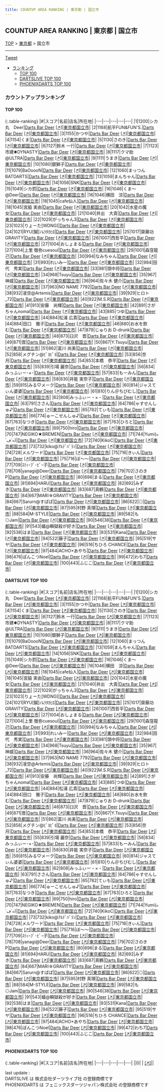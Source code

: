 ```yaml
---
title: COUNTUP AREA RANKING | 東京都 | 国立市
---
```

## COUNTUP AREA RANKING | 東京都 | 国立市

[TOP](/darts/rank/) > [東京都](/darts/rank/東京都/) > 国立市

___

<a href="https://twitter.com/share?ref_src=twsrc%5Etfw" data-text="COUNTUP AREA RANKING | 東京都国立市" class="twitter-share-button" data-hashtags="DARTSLIVE,PHOENIXDARTS,darts,ダーツ" data-show-count="false">Tweet</a>

* [ランキング](#カウントアップランキング)
    * [TOP 100](#top-100)
    * [DARTSLIVE TOP 100](#dartslive-top-100)
    * [PHOENIXDARTS TOP 100](#phoenixdarts-top-100)

### カウントアップランキング

#### TOP 100



{:.table-ranking}
|#|スコア|名前|店名|所在地|
|---|---|---|---|---|
|1|1200|<span class="rank-name-dl">シカ丸　Deer</span>|<a href="/darts/rank/shops/34de61f9b35aaa1928032249b44395af.html">Darts Bar Deer</a> <a href="https://search.dartslive.com/jp/shop/34de61f9b35aaa1928032249b44395af">[↗]</a>|<a href="/darts/rank/東京都/国立市">東京都国立市</a>|
|2|1168|<span class="rank-name-dl">航平FUN&amp;FUN&#x27;S.</span>|<a href="/darts/rank/shops/34de61f9b35aaa1928032249b44395af.html">Darts Bar Deer</a> <a href="https://search.dartslive.com/jp/shop/34de61f9b35aaa1928032249b44395af">[↗]</a>|<a href="/darts/rank/東京都/国立市">東京都国立市</a>|
|3|1155|<span class="rank-name-dl">かつや</span>|<a href="/darts/rank/shops/34de61f9b35aaa1928032249b44395af.html">Darts Bar Deer</a> <a href="https://search.dartslive.com/jp/shop/34de61f9b35aaa1928032249b44395af">[↗]</a>|<a href="/darts/rank/東京都/国立市">東京都国立市</a>|
|4|1154|<span class="rank-name-dl">くま</span>|<a href="/darts/rank/shops/34de61f9b35aaa1928032249b44395af.html">Darts Bar Deer</a> <a href="https://search.dartslive.com/jp/shop/34de61f9b35aaa1928032249b44395af">[↗]</a>|<a href="/darts/rank/東京都/国立市">東京都国立市</a>|
|5|1130|<span class="rank-name-dl">さのき</span>|<a href="/darts/rank/shops/34de61f9b35aaa1928032249b44395af.html">Darts Bar Deer</a> <a href="https://search.dartslive.com/jp/shop/34de61f9b35aaa1928032249b44395af">[↗]</a>|<a href="/darts/rank/東京都/国立市">東京都国立市</a>|
|6|1127|<span class="rank-name-dl">鈴木 一行</span>|<a href="/darts/rank/shops/34de61f9b35aaa1928032249b44395af.html">Darts Bar Deer</a> <a href="https://search.dartslive.com/jp/shop/34de61f9b35aaa1928032249b44395af">[↗]</a>|<a href="/darts/rank/東京都/国立市">東京都国立市</a>|
|7|1123|<span class="rank-name-dl">市建✺DYNASTY</span>|<a href="/darts/rank/shops/34de61f9b35aaa1928032249b44395af.html">Darts Bar Deer</a> <a href="https://search.dartslive.com/jp/shop/34de61f9b35aaa1928032249b44395af">[↗]</a>|<a href="/darts/rank/東京都/国立市">東京都国立市</a>|
|8|1117|<span class="rank-name-dl">クマ助@ULTRA</span>|<a href="/darts/rank/shops/34de61f9b35aaa1928032249b44395af.html">Darts Bar Deer</a> <a href="https://search.dartslive.com/jp/shop/34de61f9b35aaa1928032249b44395af">[↗]</a>|<a href="/darts/rank/東京都/国立市">東京都国立市</a>|
|9|1111|<span class="rank-name-dl">うまき</span>|<a href="/darts/rank/shops/34de61f9b35aaa1928032249b44395af.html">Darts Bar Deer</a> <a href="https://search.dartslive.com/jp/shop/34de61f9b35aaa1928032249b44395af">[↗]</a>|<a href="/darts/rank/東京都/国立市">東京都国立市</a>|
|10|1080|<span class="rank-name-dl">銀獅子</span>|<a href="/darts/rank/shops/34de61f9b35aaa1928032249b44395af.html">Darts Bar Deer</a> <a href="https://search.dartslive.com/jp/shop/34de61f9b35aaa1928032249b44395af">[↗]</a>|<a href="/darts/rank/東京都/国立市">東京都国立市</a>|
|11|1079|<span class="rank-name-dl">BaOoooN</span>|<a href="/darts/rank/shops/34de61f9b35aaa1928032249b44395af.html">Darts Bar Deer</a> <a href="https://search.dartslive.com/jp/shop/34de61f9b35aaa1928032249b44395af">[↗]</a>|<a href="/darts/rank/東京都/国立市">東京都国立市</a>|
|12|1060|<span class="rank-name-dl">まっつんBATDARTS</span>|<a href="/darts/rank/shops/34de61f9b35aaa1928032249b44395af.html">Darts Bar Deer</a> <a href="https://search.dartslive.com/jp/shop/34de61f9b35aaa1928032249b44395af">[↗]</a>|<a href="/darts/rank/東京都/国立市">東京都国立市</a>|
|13|1059|<span class="rank-name-dl">まんちゃん</span>|<a href="/darts/rank/shops/34de61f9b35aaa1928032249b44395af.html">Darts Bar Deer</a> <a href="https://search.dartslive.com/jp/shop/34de61f9b35aaa1928032249b44395af">[↗]</a>|<a href="/darts/rank/東京都/国立市">東京都国立市</a>|
|14|1056|<span class="rank-name-dl">SNK</span>|<a href="/darts/rank/shops/34de61f9b35aaa1928032249b44395af.html">Darts Bar Deer</a> <a href="https://search.dartslive.com/jp/shop/34de61f9b35aaa1928032249b44395af">[↗]</a>|<a href="/darts/rank/東京都/国立市">東京都国立市</a>|
|15|1049|<span class="rank-name-dl">シカ罰</span>|<a href="/darts/rank/shops/34de61f9b35aaa1928032249b44395af.html">Darts Bar Deer</a> <a href="https://search.dartslive.com/jp/shop/34de61f9b35aaa1928032249b44395af">[↗]</a>|<a href="/darts/rank/東京都/国立市">東京都国立市</a>|
|16|1046|<span class="rank-name-dl">くま〜@Deer</span>|<a href="/darts/rank/shops/34de61f9b35aaa1928032249b44395af.html">Darts Bar Deer</a> <a href="https://search.dartslive.com/jp/shop/34de61f9b35aaa1928032249b44395af">[↗]</a>|<a href="/darts/rank/東京都/国立市">東京都国立市</a>|
|16|1046|<span class="rank-name-dl">横田　涼</span>|<a href="/darts/rank/shops/34de61f9b35aaa1928032249b44395af.html">Darts Bar Deer</a> <a href="https://search.dartslive.com/jp/shop/34de61f9b35aaa1928032249b44395af">[↗]</a>|<a href="/darts/rank/東京都/国立市">東京都国立市</a>|
|18|1045|<span class="rank-name-dl">cafe仙人</span>|<a href="/darts/rank/shops/34de61f9b35aaa1928032249b44395af.html">Darts Bar Deer</a> <a href="https://search.dartslive.com/jp/shop/34de61f9b35aaa1928032249b44395af">[↗]</a>|<a href="/darts/rank/東京都/国立市">東京都国立市</a>|
|18|1045|<span class="rank-name-dl">宮脇 実由</span>|<a href="/darts/rank/shops/34de61f9b35aaa1928032249b44395af.html">Darts Bar Deer</a> <a href="https://search.dartslive.com/jp/shop/34de61f9b35aaa1928032249b44395af">[↗]</a>|<a href="/darts/rank/東京都/国立市">東京都国立市</a>|
|20|1042|<span class="rank-name-dl">水星の魔女</span>|<a href="/darts/rank/shops/34de61f9b35aaa1928032249b44395af.html">Darts Bar Deer</a> <a href="https://search.dartslive.com/jp/shop/34de61f9b35aaa1928032249b44395af">[↗]</a>|<a href="/darts/rank/東京都/国立市">東京都国立市</a>|
|21|1040|<span class="rank-name-dl">井出　大貴</span>|<a href="/darts/rank/shops/34de61f9b35aaa1928032249b44395af.html">Darts Bar Deer</a> <a href="https://search.dartslive.com/jp/shop/34de61f9b35aaa1928032249b44395af">[↗]</a>|<a href="/darts/rank/東京都/国立市">東京都国立市</a>|
|22|1029|<span class="rank-name-dl">がっちゃん3</span>|<a href="/darts/rank/shops/34de61f9b35aaa1928032249b44395af.html">Darts Bar Deer</a> <a href="https://search.dartslive.com/jp/shop/34de61f9b35aaa1928032249b44395af">[↗]</a>|<a href="/darts/rank/東京都/国立市">東京都国立市</a>|
|23|1023|<span class="rank-name-dl">りょーた[WDNG]</span>|<a href="/darts/rank/shops/34de61f9b35aaa1928032249b44395af.html">Darts Bar Deer</a> <a href="https://search.dartslive.com/jp/shop/34de61f9b35aaa1928032249b44395af">[↗]</a>|<a href="/darts/rank/東京都/国立市">東京都国立市</a>|
|24|1021|<span class="rank-name-dl">RYU[鍼]ﾉﾑﾗﾀｶﾋﾛ</span>|<a href="/darts/rank/shops/34de61f9b35aaa1928032249b44395af.html">Darts Bar Deer</a> <a href="https://search.dartslive.com/jp/shop/34de61f9b35aaa1928032249b44395af">[↗]</a>|<a href="/darts/rank/東京都/国立市">東京都国立市</a>|
|25|1017|<span class="rank-name-dl">齋藤功　GRAVITY</span>|<a href="/darts/rank/shops/34de61f9b35aaa1928032249b44395af.html">Darts Bar Deer</a> <a href="https://search.dartslive.com/jp/shop/34de61f9b35aaa1928032249b44395af">[↗]</a>|<a href="/darts/rank/東京都/国立市">東京都国立市</a>|
|26|1007|<span class="rank-name-dl">西哲平</span>|<a href="/darts/rank/shops/34de61f9b35aaa1928032249b44395af.html">Darts Bar Deer</a> <a href="https://search.dartslive.com/jp/shop/34de61f9b35aaa1928032249b44395af">[↗]</a>|<a href="/darts/rank/東京都/国立市">東京都国立市</a>|
|27|1004|<span class="rank-name-dl">おしょまる</span>|<a href="/darts/rank/shops/34de61f9b35aaa1928032249b44395af.html">Darts Bar Deer</a> <a href="https://search.dartslive.com/jp/shop/34de61f9b35aaa1928032249b44395af">[↗]</a>|<a href="/darts/rank/東京都/国立市">東京都国立市</a>|
|27|1004|<span class="rank-name-dl">上里 徹弥cuesoul</span>|<a href="/darts/rank/shops/34de61f9b35aaa1928032249b44395af.html">Darts Bar Deer</a> <a href="https://search.dartslive.com/jp/shop/34de61f9b35aaa1928032249b44395af">[↗]</a>|<a href="/darts/rank/東京都/国立市">東京都国立市</a>|
|29|1001|<span class="rank-name-dl">森窪龍己</span>|<a href="/darts/rank/shops/34de61f9b35aaa1928032249b44395af.html">Darts Bar Deer</a> <a href="https://search.dartslive.com/jp/shop/34de61f9b35aaa1928032249b44395af">[↗]</a>|<a href="/darts/rank/東京都/国立市">東京都国立市</a>|
|30|994|<span class="rank-name-dl">なみちゃん</span>|<a href="/darts/rank/shops/34de61f9b35aaa1928032249b44395af.html">Darts Bar Deer</a> <a href="https://search.dartslive.com/jp/shop/34de61f9b35aaa1928032249b44395af">[↗]</a>|<a href="/darts/rank/東京都/国立市">東京都国立市</a>|
|31|993|<span class="rank-name-dl">れいみー</span>|<a href="/darts/rank/shops/34de61f9b35aaa1928032249b44395af.html">Darts Bar Deer</a> <a href="https://search.dartslive.com/jp/shop/34de61f9b35aaa1928032249b44395af">[↗]</a>|<a href="/darts/rank/東京都/国立市">東京都国立市</a>|
|32|984|<span class="rank-name-dl">田代　秀実</span>|<a href="/darts/rank/shops/34de61f9b35aaa1928032249b44395af.html">Darts Bar Deer</a> <a href="https://search.dartslive.com/jp/shop/34de61f9b35aaa1928032249b44395af">[↗]</a>|<a href="/darts/rank/東京都/国立市">東京都国立市</a>|
|33|981|<span class="rank-name-dl">頭中将</span>|<a href="/darts/rank/shops/34de61f9b35aaa1928032249b44395af.html">Darts Bar Deer</a> <a href="https://search.dartslive.com/jp/shop/34de61f9b35aaa1928032249b44395af">[↗]</a>|<a href="/darts/rank/東京都/国立市">東京都国立市</a>|
|34|968|<span class="rank-name-dl">Tsuyu</span>|<a href="/darts/rank/shops/34de61f9b35aaa1928032249b44395af.html">Darts Bar Deer</a> <a href="https://search.dartslive.com/jp/shop/34de61f9b35aaa1928032249b44395af">[↗]</a>|<a href="/darts/rank/東京都/国立市">東京都国立市</a>|
|35|967|<span class="rank-name-dl">神威</span>|<a href="/darts/rank/shops/34de61f9b35aaa1928032249b44395af.html">Darts Bar Deer</a> <a href="https://search.dartslive.com/jp/shop/34de61f9b35aaa1928032249b44395af">[↗]</a>|<a href="/darts/rank/東京都/国立市">東京都国立市</a>|
|36|964|<span class="rank-name-dl">佐々木 健介</span>|<a href="/darts/rank/shops/34de61f9b35aaa1928032249b44395af.html">Darts Bar Deer</a> <a href="https://search.dartslive.com/jp/shop/34de61f9b35aaa1928032249b44395af">[↗]</a>|<a href="/darts/rank/東京都/国立市">東京都国立市</a>|
|37|963|<span class="rank-name-dl">NO NAME 7792</span>|<a href="/darts/rank/shops/34de61f9b35aaa1928032249b44395af.html">Darts Bar Deer</a> <a href="https://search.dartslive.com/jp/shop/34de61f9b35aaa1928032249b44395af">[↗]</a>|<a href="/darts/rank/東京都/国立市">東京都国立市</a>|
|38|932|<span class="rank-name-dl">凌空@Artemis</span>|<a href="/darts/rank/shops/34de61f9b35aaa1928032249b44395af.html">Darts Bar Deer</a> <a href="https://search.dartslive.com/jp/shop/34de61f9b35aaa1928032249b44395af">[↗]</a>|<a href="/darts/rank/東京都/国立市">東京都国立市</a>|
|39|929|<span class="rank-name-dl">ヒロト_72</span>|<a href="/darts/rank/shops/34de61f9b35aaa1928032249b44395af.html">Darts Bar Deer</a> <a href="https://search.dartslive.com/jp/shop/34de61f9b35aaa1928032249b44395af">[↗]</a>|<a href="/darts/rank/東京都/国立市">東京都国立市</a>|
|40|922|<span class="rank-name-dl">M.S.R</span>|<a href="/darts/rank/shops/34de61f9b35aaa1928032249b44395af.html">Darts Bar Deer</a> <a href="https://search.dartslive.com/jp/shop/34de61f9b35aaa1928032249b44395af">[↗]</a>|<a href="/darts/rank/東京都/国立市">東京都国立市</a>|
|41|913|<span class="rank-name-dl">安藤　尚輝</span>|<a href="/darts/rank/shops/34de61f9b35aaa1928032249b44395af.html">Darts Bar Deer</a> <a href="https://search.dartslive.com/jp/shop/34de61f9b35aaa1928032249b44395af">[↗]</a>|<a href="/darts/rank/東京都/国立市">東京都国立市</a>|
|42|891|<span class="rank-name-dl">さがちゃんnomal</span>|<a href="/darts/rank/shops/34de61f9b35aaa1928032249b44395af.html">Darts Bar Deer</a> <a href="https://search.dartslive.com/jp/shop/34de61f9b35aaa1928032249b44395af">[↗]</a>|<a href="/darts/rank/東京都/国立市">東京都国立市</a>|
|43|885|<span class="rank-name-dl">つゆ</span>|<a href="/darts/rank/shops/34de61f9b35aaa1928032249b44395af.html">Darts Bar Deer</a> <a href="https://search.dartslive.com/jp/shop/34de61f9b35aaa1928032249b44395af">[↗]</a>|<a href="/darts/rank/東京都/国立市">東京都国立市</a>|
|44|884|<span class="rank-name-dl">松浦 広貴</span>|<a href="/darts/rank/shops/34de61f9b35aaa1928032249b44395af.html">Darts Bar Deer</a> <a href="https://search.dartslive.com/jp/shop/34de61f9b35aaa1928032249b44395af">[↗]</a>|<a href="/darts/rank/東京都/国立市">東京都国立市</a>|
|44|884|<span class="rank-name-dl">田口　雅子</span>|<a href="/darts/rank/shops/34de61f9b35aaa1928032249b44395af.html">Darts Bar Deer</a> <a href="https://search.dartslive.com/jp/shop/34de61f9b35aaa1928032249b44395af">[↗]</a>|<a href="/darts/rank/東京都/国立市">東京都国立市</a>|
|46|880|<span class="rank-name-dl">お水を飲む</span>|<a href="/darts/rank/shops/34de61f9b35aaa1928032249b44395af.html">Darts Bar Deer</a> <a href="https://search.dartslive.com/jp/shop/34de61f9b35aaa1928032249b44395af">[↗]</a>|<a href="/darts/rank/東京都/国立市">東京都国立市</a>|
|47|879|<span class="rank-name-dl">じゅりお D-drunk</span>|<a href="/darts/rank/shops/34de61f9b35aaa1928032249b44395af.html">Darts Bar Deer</a> <a href="https://search.dartslive.com/jp/shop/34de61f9b35aaa1928032249b44395af">[↗]</a>|<a href="/darts/rank/東京都/国立市">東京都国立市</a>|
|48|873|<span class="rank-name-dl">臼沢　晋</span>|<a href="/darts/rank/shops/34de61f9b35aaa1928032249b44395af.html">Darts Bar Deer</a> <a href="https://search.dartslive.com/jp/shop/34de61f9b35aaa1928032249b44395af">[↗]</a>|<a href="/darts/rank/東京都/国立市">東京都国立市</a>|
|49|871|<span class="rank-name-dl">晋</span>|<a href="/darts/rank/shops/34de61f9b35aaa1928032249b44395af.html">Darts Bar Deer</a> <a href="https://search.dartslive.com/jp/shop/34de61f9b35aaa1928032249b44395af">[↗]</a>|<a href="/darts/rank/東京都/国立市">東京都国立市</a>|
|50|867|<span class="rank-name-dl">Y.Tsuyu</span>|<a href="/darts/rank/shops/34de61f9b35aaa1928032249b44395af.html">Darts Bar Deer</a> <a href="https://search.dartslive.com/jp/shop/34de61f9b35aaa1928032249b44395af">[↗]</a>|<a href="/darts/rank/東京都/国立市">東京都国立市</a>|
|51|862|<span class="rank-name-dl">富川 尚美</span>|<a href="/darts/rank/shops/34de61f9b35aaa1928032249b44395af.html">Darts Bar Deer</a> <a href="https://search.dartslive.com/jp/shop/34de61f9b35aaa1928032249b44395af">[↗]</a>|<a href="/darts/rank/東京都/国立市">東京都国立市</a>|
|52|858|<span class="rank-name-dl">メグチン@ﾋﾟﾖﾋﾟﾖ</span>|<a href="/darts/rank/shops/34de61f9b35aaa1928032249b44395af.html">Darts Bar Deer</a> <a href="https://search.dartslive.com/jp/shop/34de61f9b35aaa1928032249b44395af">[↗]</a>|<a href="/darts/rank/東京都/国立市">東京都国立市</a>|
|53|856|<span class="rank-name-dl">奈月</span>|<a href="/darts/rank/shops/34de61f9b35aaa1928032249b44395af.html">Darts Bar Deer</a> <a href="https://search.dartslive.com/jp/shop/34de61f9b35aaa1928032249b44395af">[↗]</a>|<a href="/darts/rank/東京都/国立市">東京都国立市</a>|
|54|853|<span class="rank-name-dl">本橋　恭平</span>|<a href="/darts/rank/shops/34de61f9b35aaa1928032249b44395af.html">Darts Bar Deer</a> <a href="https://search.dartslive.com/jp/shop/34de61f9b35aaa1928032249b44395af">[↗]</a>|<a href="/darts/rank/東京都/国立市">東京都国立市</a>|
|55|839|<span class="rank-name-dl">引場 麗奈</span>|<a href="/darts/rank/shops/34de61f9b35aaa1928032249b44395af.html">Darts Bar Deer</a> <a href="https://search.dartslive.com/jp/shop/34de61f9b35aaa1928032249b44395af">[↗]</a>|<a href="/darts/rank/東京都/国立市">東京都国立市</a>|
|56|834|<span class="rank-name-dl">みっふぃー･×･</span>|<a href="/darts/rank/shops/34de61f9b35aaa1928032249b44395af.html">Darts Bar Deer</a> <a href="https://search.dartslive.com/jp/shop/34de61f9b35aaa1928032249b44395af">[↗]</a>|<a href="/darts/rank/東京都/国立市">東京都国立市</a>|
|57|833|<span class="rank-name-dl">もーみん</span>|<a href="/darts/rank/shops/34de61f9b35aaa1928032249b44395af.html">Darts Bar Deer</a> <a href="https://search.dartslive.com/jp/shop/34de61f9b35aaa1928032249b44395af">[↗]</a>|<a href="/darts/rank/東京都/国立市">東京都国立市</a>|
|58|830|<span class="rank-name-dl">井能 実奈子</span>|<a href="/darts/rank/shops/34de61f9b35aaa1928032249b44395af.html">Darts Bar Deer</a> <a href="https://search.dartslive.com/jp/shop/34de61f9b35aaa1928032249b44395af">[↗]</a>|<a href="/darts/rank/東京都/国立市">東京都国立市</a>|
|59|815|<span class="rank-name-dl">みる♡メーク</span>|<a href="/darts/rank/shops/34de61f9b35aaa1928032249b44395af.html">Darts Bar Deer</a> <a href="https://search.dartslive.com/jp/shop/34de61f9b35aaa1928032249b44395af">[↗]</a>|<a href="/darts/rank/東京都/国立市">東京都国立市</a>|
|60|814|<span class="rank-name-dl">ジャスてぃん婆婆</span>|<a href="/darts/rank/shops/34de61f9b35aaa1928032249b44395af.html">Darts Bar Deer</a> <a href="https://search.dartslive.com/jp/shop/34de61f9b35aaa1928032249b44395af">[↗]</a>|<a href="/darts/rank/東京都/国立市">東京都国立市</a>|
|61|810|<span class="rank-name-dl">りん＠ちびむし</span>|<a href="/darts/rank/shops/34de61f9b35aaa1928032249b44395af.html">Darts Bar Deer</a> <a href="https://search.dartslive.com/jp/shop/34de61f9b35aaa1928032249b44395af">[↗]</a>|<a href="/darts/rank/東京都/国立市">東京都国立市</a>|
|62|808|<span class="rank-name-dl">みっふぃー・×・</span>|<a href="/darts/rank/shops/34de61f9b35aaa1928032249b44395af.html">Darts Bar Deer</a> <a href="https://search.dartslive.com/jp/shop/34de61f9b35aaa1928032249b44395af">[↗]</a>|<a href="/darts/rank/東京都/国立市">東京都国立市</a>|
|63|791|<span class="rank-name-dl">ささん</span>|<a href="/darts/rank/shops/34de61f9b35aaa1928032249b44395af.html">Darts Bar Deer</a> <a href="https://search.dartslive.com/jp/shop/34de61f9b35aaa1928032249b44395af">[↗]</a>|<a href="/darts/rank/東京都/国立市">東京都国立市</a>|
|64|786|<span class="rank-name-dl">ゃすせんしゅ♪</span>|<a href="/darts/rank/shops/34de61f9b35aaa1928032249b44395af.html">Darts Bar Deer</a> <a href="https://search.dartslive.com/jp/shop/34de61f9b35aaa1928032249b44395af">[↗]</a>|<a href="/darts/rank/東京都/国立市">東京都国立市</a>|
|65|782|<span class="rank-name-dl">てぃも</span>|<a href="/darts/rank/shops/34de61f9b35aaa1928032249b44395af.html">Darts Bar Deer</a> <a href="https://search.dartslive.com/jp/shop/34de61f9b35aaa1928032249b44395af">[↗]</a>|<a href="/darts/rank/東京都/国立市">東京都国立市</a>|
|66|774|<span class="rank-name-dl">ゅーこせんしゅ♪</span>|<a href="/darts/rank/shops/34de61f9b35aaa1928032249b44395af.html">Darts Bar Deer</a> <a href="https://search.dartslive.com/jp/shop/34de61f9b35aaa1928032249b44395af">[↗]</a>|<a href="/darts/rank/東京都/国立市">東京都国立市</a>|
|67|763|<span class="rank-name-dl">なつき</span>|<a href="/darts/rank/shops/34de61f9b35aaa1928032249b44395af.html">Darts Bar Deer</a> <a href="https://search.dartslive.com/jp/shop/34de61f9b35aaa1928032249b44395af">[↗]</a>|<a href="/darts/rank/東京都/国立市">東京都国立市</a>|
|67|763|<span class="rank-name-dl">ひろと</span>|<a href="/darts/rank/shops/34de61f9b35aaa1928032249b44395af.html">Darts Bar Deer</a> <a href="https://search.dartslive.com/jp/shop/34de61f9b35aaa1928032249b44395af">[↗]</a>|<a href="/darts/rank/東京都/国立市">東京都国立市</a>|
|69|750|<span class="rank-name-dl">hiro</span>|<a href="/darts/rank/shops/34de61f9b35aaa1928032249b44395af.html">Darts Bar Deer</a> <a href="https://search.dartslive.com/jp/shop/34de61f9b35aaa1928032249b44395af">[↗]</a>|<a href="/darts/rank/東京都/国立市">東京都国立市</a>|
|70|747|<span class="rank-name-dl">NEGIKO★BREMEN</span>|<a href="/darts/rank/shops/34de61f9b35aaa1928032249b44395af.html">Darts Bar Deer</a> <a href="https://search.dartslive.com/jp/shop/34de61f9b35aaa1928032249b44395af">[↗]</a>|<a href="/darts/rank/東京都/国立市">東京都国立市</a>|
|71|744|<span class="rank-name-dl">Yumi(๑´ڡ`๑)</span>|<a href="/darts/rank/shops/34de61f9b35aaa1928032249b44395af.html">Darts Bar Deer</a> <a href="https://search.dartslive.com/jp/shop/34de61f9b35aaa1928032249b44395af">[↗]</a>|<a href="/darts/rank/東京都/国立市">東京都国立市</a>|
|72|740|<span class="rank-name-dl">KikoC</span>|<a href="/darts/rank/shops/34de61f9b35aaa1928032249b44395af.html">Darts Bar Deer</a> <a href="https://search.dartslive.com/jp/shop/34de61f9b35aaa1928032249b44395af">[↗]</a>|<a href="/darts/rank/東京都/国立市">東京都国立市</a>|
|73|732|<span class="rank-name-dl">kiko@ｱﾙﾃﾞﾊﾞﾗﾝ</span>|<a href="/darts/rank/shops/34de61f9b35aaa1928032249b44395af.html">Darts Bar Deer</a> <a href="https://search.dartslive.com/jp/shop/34de61f9b35aaa1928032249b44395af">[↗]</a>|<a href="/darts/rank/東京都/国立市">東京都国立市</a>|
|74|728|<span class="rank-name-dl">メルワード</span>|<a href="/darts/rank/shops/34de61f9b35aaa1928032249b44395af.html">Darts Bar Deer</a> <a href="https://search.dartslive.com/jp/shop/34de61f9b35aaa1928032249b44395af">[↗]</a>|<a href="/darts/rank/東京都/国立市">東京都国立市</a>|
|75|716|<span class="rank-name-dl">きぃん</span>|<a href="/darts/rank/shops/34de61f9b35aaa1928032249b44395af.html">Darts Bar Deer</a> <a href="https://search.dartslive.com/jp/shop/34de61f9b35aaa1928032249b44395af">[↗]</a>|<a href="/darts/rank/東京都/国立市">東京都国立市</a>|
|75|716|<span class="rank-name-dl">ぼ～～</span>|<a href="/darts/rank/shops/34de61f9b35aaa1928032249b44395af.html">Darts Bar Deer</a> <a href="https://search.dartslive.com/jp/shop/34de61f9b35aaa1928032249b44395af">[↗]</a>|<a href="/darts/rank/東京都/国立市">東京都国立市</a>|
|77|709|<span class="rank-name-dl">ｽﾃｨｰﾌﾞ･ﾋﾞｰ子</span>|<a href="/darts/rank/shops/34de61f9b35aaa1928032249b44395af.html">Darts Bar Deer</a> <a href="https://search.dartslive.com/jp/shop/34de61f9b35aaa1928032249b44395af">[↗]</a>|<a href="/darts/rank/東京都/国立市">東京都国立市</a>|
|78|708|<span class="rank-name-dl">yanagi@Deer</span>|<a href="/darts/rank/shops/34de61f9b35aaa1928032249b44395af.html">Darts Bar Deer</a> <a href="https://search.dartslive.com/jp/shop/34de61f9b35aaa1928032249b44395af">[↗]</a>|<a href="/darts/rank/東京都/国立市">東京都国立市</a>|
|79|702|<span class="rank-name-dl">さのきP</span>|<a href="/darts/rank/shops/34de61f9b35aaa1928032249b44395af.html">Darts Bar Deer</a> <a href="https://search.dartslive.com/jp/shop/34de61f9b35aaa1928032249b44395af">[↗]</a>|<a href="/darts/rank/東京都/国立市">東京都国立市</a>|
|80|696|<span class="rank-name-dl">まる</span>|<a href="/darts/rank/shops/34de61f9b35aaa1928032249b44395af.html">Darts Bar Deer</a> <a href="https://search.dartslive.com/jp/shop/34de61f9b35aaa1928032249b44395af">[↗]</a>|<a href="/darts/rank/東京都/国立市">東京都国立市</a>|
|81|694|<span class="rank-name-dl">HARU</span>|<a href="/darts/rank/shops/34de61f9b35aaa1928032249b44395af.html">Darts Bar Deer</a> <a href="https://search.dartslive.com/jp/shop/34de61f9b35aaa1928032249b44395af">[↗]</a>|<a href="/darts/rank/東京都/国立市">東京都国立市</a>|
|82|692|<span class="rank-name-dl">みずき</span>|<a href="/darts/rank/shops/34de61f9b35aaa1928032249b44395af.html">Darts Bar Deer</a> <a href="https://search.dartslive.com/jp/shop/34de61f9b35aaa1928032249b44395af">[↗]</a>|<a href="/darts/rank/東京都/国立市">東京都国立市</a>|
|83|687|<span class="rank-name-dl">真鶴</span>|<a href="/darts/rank/shops/34de61f9b35aaa1928032249b44395af.html">Darts Bar Deer</a> <a href="https://search.dartslive.com/jp/shop/34de61f9b35aaa1928032249b44395af">[↗]</a>|<a href="/darts/rank/東京都/国立市">東京都国立市</a>|
|84|667|<span class="rank-name-dl">MARI☆GRAVITY</span>|<a href="/darts/rank/shops/34de61f9b35aaa1928032249b44395af.html">Darts Bar Deer</a> <a href="https://search.dartslive.com/jp/shop/34de61f9b35aaa1928032249b44395af">[↗]</a>|<a href="/darts/rank/東京都/国立市">東京都国立市</a>|
|84|667|<span class="rank-name-dl">Sarurn@すぱぱ</span>|<a href="/darts/rank/shops/34de61f9b35aaa1928032249b44395af.html">Darts Bar Deer</a> <a href="https://search.dartslive.com/jp/shop/34de61f9b35aaa1928032249b44395af">[↗]</a>|<a href="/darts/rank/東京都/国立市">東京都国立市</a>|
|86|622|<span class="rank-name-dl">◎</span>|<a href="/darts/rank/shops/34de61f9b35aaa1928032249b44395af.html">Darts Bar Deer</a> <a href="https://search.dartslive.com/jp/shop/34de61f9b35aaa1928032249b44395af">[↗]</a>|<a href="/darts/rank/東京都/国立市">東京都国立市</a>|
|87|595|<span class="rank-name-dl">村野 真理</span>|<a href="/darts/rank/shops/34de61f9b35aaa1928032249b44395af.html">Darts Bar Deer</a> <a href="https://search.dartslive.com/jp/shop/34de61f9b35aaa1928032249b44395af">[↗]</a>|<a href="/darts/rank/東京都/国立市">東京都国立市</a>|
|88|584|<span class="rank-name-dl">M-STYLE</span>|<a href="/darts/rank/shops/34de61f9b35aaa1928032249b44395af.html">Darts Bar Deer</a> <a href="https://search.dartslive.com/jp/shop/34de61f9b35aaa1928032249b44395af">[↗]</a>|<a href="/darts/rank/東京都/国立市">東京都国立市</a>|
|89|582|<span class="rank-name-dl">も◎Jam</span>|<a href="/darts/rank/shops/34de61f9b35aaa1928032249b44395af.html">Darts Bar Deer</a> <a href="https://search.dartslive.com/jp/shop/34de61f9b35aaa1928032249b44395af">[↗]</a>|<a href="/darts/rank/東京都/国立市">東京都国立市</a>|
|90|546|<span class="rank-name-dl">38</span>|<a href="/darts/rank/shops/34de61f9b35aaa1928032249b44395af.html">Darts Bar Deer</a> <a href="https://search.dartslive.com/jp/shop/34de61f9b35aaa1928032249b44395af">[↗]</a>|<a href="/darts/rank/東京都/国立市">東京都国立市</a>|
|91|543|<span class="rank-name-dl">蟻@瞬獄殺が好き</span>|<a href="/darts/rank/shops/34de61f9b35aaa1928032249b44395af.html">Darts Bar Deer</a> <a href="https://search.dartslive.com/jp/shop/34de61f9b35aaa1928032249b44395af">[↗]</a>|<a href="/darts/rank/東京都/国立市">東京都国立市</a>|
|92|538|<span class="rank-name-dl">はま</span>|<a href="/darts/rank/shops/34de61f9b35aaa1928032249b44395af.html">Darts Bar Deer</a> <a href="https://search.dartslive.com/jp/shop/34de61f9b35aaa1928032249b44395af">[↗]</a>|<a href="/darts/rank/東京都/国立市">東京都国立市</a>|
|93|531|<span class="rank-name-dl">Kana</span>|<a href="/darts/rank/shops/34de61f9b35aaa1928032249b44395af.html">Darts Bar Deer</a> <a href="https://search.dartslive.com/jp/shop/34de61f9b35aaa1928032249b44395af">[↗]</a>|<a href="/darts/rank/東京都/国立市">東京都国立市</a>|
|94|522|<span class="rank-name-dl">藤子</span>|<a href="/darts/rank/shops/34de61f9b35aaa1928032249b44395af.html">Darts Bar Deer</a> <a href="https://search.dartslive.com/jp/shop/34de61f9b35aaa1928032249b44395af">[↗]</a>|<a href="/darts/rank/東京都/国立市">東京都国立市</a>|
|95|519|<span class="rank-name-dl">サヤ</span>|<a href="/darts/rank/shops/34de61f9b35aaa1928032249b44395af.html">Darts Bar Deer</a> <a href="https://search.dartslive.com/jp/shop/34de61f9b35aaa1928032249b44395af">[↗]</a>|<a href="/darts/rank/東京都/国立市">東京都国立市</a>|
|96|516|<span class="rank-name-dl">ちひろ CHANCE</span>|<a href="/darts/rank/shops/34de61f9b35aaa1928032249b44395af.html">Darts Bar Deer</a> <a href="https://search.dartslive.com/jp/shop/34de61f9b35aaa1928032249b44395af">[↗]</a>|<a href="/darts/rank/東京都/国立市">東京都国立市</a>|
|97|484|<span class="rank-name-dl">ACHO×あやち</span>|<a href="/darts/rank/shops/34de61f9b35aaa1928032249b44395af.html">Darts Bar Deer</a> <a href="https://search.dartslive.com/jp/shop/34de61f9b35aaa1928032249b44395af">[↗]</a>|<a href="/darts/rank/東京都/国立市">東京都国立市</a>|
|98|476|<span class="rank-name-dl">ぽんこつNoel</span>|<a href="/darts/rank/shops/34de61f9b35aaa1928032249b44395af.html">Darts Bar Deer</a> <a href="https://search.dartslive.com/jp/shop/34de61f9b35aaa1928032249b44395af">[↗]</a>|<a href="/darts/rank/東京都/国立市">東京都国立市</a>|
|99|472|<span class="rank-name-dl">わち7</span>|<a href="/darts/rank/shops/34de61f9b35aaa1928032249b44395af.html">Darts Bar Deer</a> <a href="https://search.dartslive.com/jp/shop/34de61f9b35aaa1928032249b44395af">[↗]</a>|<a href="/darts/rank/東京都/国立市">東京都国立市</a>|
|100|443|<span class="rank-name-dl">ふじこ</span>|<a href="/darts/rank/shops/34de61f9b35aaa1928032249b44395af.html">Darts Bar Deer</a> <a href="https://search.dartslive.com/jp/shop/34de61f9b35aaa1928032249b44395af">[↗]</a>|<a href="/darts/rank/東京都/国立市">東京都国立市</a>|


#### DARTSLIVE TOP 100



{:.table-ranking}
|#|スコア|名前|店名|所在地|
|---|---|---|---|---|
|1|1200|<span class="rank-name-dl">シカ丸　Deer</span>|<a href="/darts/rank/shops/34de61f9b35aaa1928032249b44395af.html">Darts Bar Deer</a> <a href="https://search.dartslive.com/jp/shop/34de61f9b35aaa1928032249b44395af">[↗]</a>|<a href="/darts/rank/東京都/国立市">東京都国立市</a>|
|2|1168|<span class="rank-name-dl">航平FUN&amp;FUN&#x27;S.</span>|<a href="/darts/rank/shops/34de61f9b35aaa1928032249b44395af.html">Darts Bar Deer</a> <a href="https://search.dartslive.com/jp/shop/34de61f9b35aaa1928032249b44395af">[↗]</a>|<a href="/darts/rank/東京都/国立市">東京都国立市</a>|
|3|1155|<span class="rank-name-dl">かつや</span>|<a href="/darts/rank/shops/34de61f9b35aaa1928032249b44395af.html">Darts Bar Deer</a> <a href="https://search.dartslive.com/jp/shop/34de61f9b35aaa1928032249b44395af">[↗]</a>|<a href="/darts/rank/東京都/国立市">東京都国立市</a>|
|4|1154|<span class="rank-name-dl">くま</span>|<a href="/darts/rank/shops/34de61f9b35aaa1928032249b44395af.html">Darts Bar Deer</a> <a href="https://search.dartslive.com/jp/shop/34de61f9b35aaa1928032249b44395af">[↗]</a>|<a href="/darts/rank/東京都/国立市">東京都国立市</a>|
|5|1130|<span class="rank-name-dl">さのき</span>|<a href="/darts/rank/shops/34de61f9b35aaa1928032249b44395af.html">Darts Bar Deer</a> <a href="https://search.dartslive.com/jp/shop/34de61f9b35aaa1928032249b44395af">[↗]</a>|<a href="/darts/rank/東京都/国立市">東京都国立市</a>|
|6|1127|<span class="rank-name-dl">鈴木 一行</span>|<a href="/darts/rank/shops/34de61f9b35aaa1928032249b44395af.html">Darts Bar Deer</a> <a href="https://search.dartslive.com/jp/shop/34de61f9b35aaa1928032249b44395af">[↗]</a>|<a href="/darts/rank/東京都/国立市">東京都国立市</a>|
|7|1123|<span class="rank-name-dl">市建✺DYNASTY</span>|<a href="/darts/rank/shops/34de61f9b35aaa1928032249b44395af.html">Darts Bar Deer</a> <a href="https://search.dartslive.com/jp/shop/34de61f9b35aaa1928032249b44395af">[↗]</a>|<a href="/darts/rank/東京都/国立市">東京都国立市</a>|
|8|1117|<span class="rank-name-dl">クマ助@ULTRA</span>|<a href="/darts/rank/shops/34de61f9b35aaa1928032249b44395af.html">Darts Bar Deer</a> <a href="https://search.dartslive.com/jp/shop/34de61f9b35aaa1928032249b44395af">[↗]</a>|<a href="/darts/rank/東京都/国立市">東京都国立市</a>|
|9|1111|<span class="rank-name-dl">うまき</span>|<a href="/darts/rank/shops/34de61f9b35aaa1928032249b44395af.html">Darts Bar Deer</a> <a href="https://search.dartslive.com/jp/shop/34de61f9b35aaa1928032249b44395af">[↗]</a>|<a href="/darts/rank/東京都/国立市">東京都国立市</a>|
|10|1080|<span class="rank-name-dl">銀獅子</span>|<a href="/darts/rank/shops/34de61f9b35aaa1928032249b44395af.html">Darts Bar Deer</a> <a href="https://search.dartslive.com/jp/shop/34de61f9b35aaa1928032249b44395af">[↗]</a>|<a href="/darts/rank/東京都/国立市">東京都国立市</a>|
|11|1079|<span class="rank-name-dl">BaOoooN</span>|<a href="/darts/rank/shops/34de61f9b35aaa1928032249b44395af.html">Darts Bar Deer</a> <a href="https://search.dartslive.com/jp/shop/34de61f9b35aaa1928032249b44395af">[↗]</a>|<a href="/darts/rank/東京都/国立市">東京都国立市</a>|
|12|1060|<span class="rank-name-dl">まっつんBATDARTS</span>|<a href="/darts/rank/shops/34de61f9b35aaa1928032249b44395af.html">Darts Bar Deer</a> <a href="https://search.dartslive.com/jp/shop/34de61f9b35aaa1928032249b44395af">[↗]</a>|<a href="/darts/rank/東京都/国立市">東京都国立市</a>|
|13|1059|<span class="rank-name-dl">まんちゃん</span>|<a href="/darts/rank/shops/34de61f9b35aaa1928032249b44395af.html">Darts Bar Deer</a> <a href="https://search.dartslive.com/jp/shop/34de61f9b35aaa1928032249b44395af">[↗]</a>|<a href="/darts/rank/東京都/国立市">東京都国立市</a>|
|14|1056|<span class="rank-name-dl">SNK</span>|<a href="/darts/rank/shops/34de61f9b35aaa1928032249b44395af.html">Darts Bar Deer</a> <a href="https://search.dartslive.com/jp/shop/34de61f9b35aaa1928032249b44395af">[↗]</a>|<a href="/darts/rank/東京都/国立市">東京都国立市</a>|
|15|1049|<span class="rank-name-dl">シカ罰</span>|<a href="/darts/rank/shops/34de61f9b35aaa1928032249b44395af.html">Darts Bar Deer</a> <a href="https://search.dartslive.com/jp/shop/34de61f9b35aaa1928032249b44395af">[↗]</a>|<a href="/darts/rank/東京都/国立市">東京都国立市</a>|
|16|1046|<span class="rank-name-dl">くま〜@Deer</span>|<a href="/darts/rank/shops/34de61f9b35aaa1928032249b44395af.html">Darts Bar Deer</a> <a href="https://search.dartslive.com/jp/shop/34de61f9b35aaa1928032249b44395af">[↗]</a>|<a href="/darts/rank/東京都/国立市">東京都国立市</a>|
|16|1046|<span class="rank-name-dl">横田　涼</span>|<a href="/darts/rank/shops/34de61f9b35aaa1928032249b44395af.html">Darts Bar Deer</a> <a href="https://search.dartslive.com/jp/shop/34de61f9b35aaa1928032249b44395af">[↗]</a>|<a href="/darts/rank/東京都/国立市">東京都国立市</a>|
|18|1045|<span class="rank-name-dl">cafe仙人</span>|<a href="/darts/rank/shops/34de61f9b35aaa1928032249b44395af.html">Darts Bar Deer</a> <a href="https://search.dartslive.com/jp/shop/34de61f9b35aaa1928032249b44395af">[↗]</a>|<a href="/darts/rank/東京都/国立市">東京都国立市</a>|
|18|1045|<span class="rank-name-dl">宮脇 実由</span>|<a href="/darts/rank/shops/34de61f9b35aaa1928032249b44395af.html">Darts Bar Deer</a> <a href="https://search.dartslive.com/jp/shop/34de61f9b35aaa1928032249b44395af">[↗]</a>|<a href="/darts/rank/東京都/国立市">東京都国立市</a>|
|20|1042|<span class="rank-name-dl">水星の魔女</span>|<a href="/darts/rank/shops/34de61f9b35aaa1928032249b44395af.html">Darts Bar Deer</a> <a href="https://search.dartslive.com/jp/shop/34de61f9b35aaa1928032249b44395af">[↗]</a>|<a href="/darts/rank/東京都/国立市">東京都国立市</a>|
|21|1040|<span class="rank-name-dl">井出　大貴</span>|<a href="/darts/rank/shops/34de61f9b35aaa1928032249b44395af.html">Darts Bar Deer</a> <a href="https://search.dartslive.com/jp/shop/34de61f9b35aaa1928032249b44395af">[↗]</a>|<a href="/darts/rank/東京都/国立市">東京都国立市</a>|
|22|1029|<span class="rank-name-dl">がっちゃん3</span>|<a href="/darts/rank/shops/34de61f9b35aaa1928032249b44395af.html">Darts Bar Deer</a> <a href="https://search.dartslive.com/jp/shop/34de61f9b35aaa1928032249b44395af">[↗]</a>|<a href="/darts/rank/東京都/国立市">東京都国立市</a>|
|23|1023|<span class="rank-name-dl">りょーた[WDNG]</span>|<a href="/darts/rank/shops/34de61f9b35aaa1928032249b44395af.html">Darts Bar Deer</a> <a href="https://search.dartslive.com/jp/shop/34de61f9b35aaa1928032249b44395af">[↗]</a>|<a href="/darts/rank/東京都/国立市">東京都国立市</a>|
|24|1021|<span class="rank-name-dl">RYU[鍼]ﾉﾑﾗﾀｶﾋﾛ</span>|<a href="/darts/rank/shops/34de61f9b35aaa1928032249b44395af.html">Darts Bar Deer</a> <a href="https://search.dartslive.com/jp/shop/34de61f9b35aaa1928032249b44395af">[↗]</a>|<a href="/darts/rank/東京都/国立市">東京都国立市</a>|
|25|1017|<span class="rank-name-dl">齋藤功　GRAVITY</span>|<a href="/darts/rank/shops/34de61f9b35aaa1928032249b44395af.html">Darts Bar Deer</a> <a href="https://search.dartslive.com/jp/shop/34de61f9b35aaa1928032249b44395af">[↗]</a>|<a href="/darts/rank/東京都/国立市">東京都国立市</a>|
|26|1007|<span class="rank-name-dl">西哲平</span>|<a href="/darts/rank/shops/34de61f9b35aaa1928032249b44395af.html">Darts Bar Deer</a> <a href="https://search.dartslive.com/jp/shop/34de61f9b35aaa1928032249b44395af">[↗]</a>|<a href="/darts/rank/東京都/国立市">東京都国立市</a>|
|27|1004|<span class="rank-name-dl">おしょまる</span>|<a href="/darts/rank/shops/34de61f9b35aaa1928032249b44395af.html">Darts Bar Deer</a> <a href="https://search.dartslive.com/jp/shop/34de61f9b35aaa1928032249b44395af">[↗]</a>|<a href="/darts/rank/東京都/国立市">東京都国立市</a>|
|27|1004|<span class="rank-name-dl">上里 徹弥cuesoul</span>|<a href="/darts/rank/shops/34de61f9b35aaa1928032249b44395af.html">Darts Bar Deer</a> <a href="https://search.dartslive.com/jp/shop/34de61f9b35aaa1928032249b44395af">[↗]</a>|<a href="/darts/rank/東京都/国立市">東京都国立市</a>|
|29|1001|<span class="rank-name-dl">森窪龍己</span>|<a href="/darts/rank/shops/34de61f9b35aaa1928032249b44395af.html">Darts Bar Deer</a> <a href="https://search.dartslive.com/jp/shop/34de61f9b35aaa1928032249b44395af">[↗]</a>|<a href="/darts/rank/東京都/国立市">東京都国立市</a>|
|30|994|<span class="rank-name-dl">なみちゃん</span>|<a href="/darts/rank/shops/34de61f9b35aaa1928032249b44395af.html">Darts Bar Deer</a> <a href="https://search.dartslive.com/jp/shop/34de61f9b35aaa1928032249b44395af">[↗]</a>|<a href="/darts/rank/東京都/国立市">東京都国立市</a>|
|31|993|<span class="rank-name-dl">れいみー</span>|<a href="/darts/rank/shops/34de61f9b35aaa1928032249b44395af.html">Darts Bar Deer</a> <a href="https://search.dartslive.com/jp/shop/34de61f9b35aaa1928032249b44395af">[↗]</a>|<a href="/darts/rank/東京都/国立市">東京都国立市</a>|
|32|984|<span class="rank-name-dl">田代　秀実</span>|<a href="/darts/rank/shops/34de61f9b35aaa1928032249b44395af.html">Darts Bar Deer</a> <a href="https://search.dartslive.com/jp/shop/34de61f9b35aaa1928032249b44395af">[↗]</a>|<a href="/darts/rank/東京都/国立市">東京都国立市</a>|
|33|981|<span class="rank-name-dl">頭中将</span>|<a href="/darts/rank/shops/34de61f9b35aaa1928032249b44395af.html">Darts Bar Deer</a> <a href="https://search.dartslive.com/jp/shop/34de61f9b35aaa1928032249b44395af">[↗]</a>|<a href="/darts/rank/東京都/国立市">東京都国立市</a>|
|34|968|<span class="rank-name-dl">Tsuyu</span>|<a href="/darts/rank/shops/34de61f9b35aaa1928032249b44395af.html">Darts Bar Deer</a> <a href="https://search.dartslive.com/jp/shop/34de61f9b35aaa1928032249b44395af">[↗]</a>|<a href="/darts/rank/東京都/国立市">東京都国立市</a>|
|35|967|<span class="rank-name-dl">神威</span>|<a href="/darts/rank/shops/34de61f9b35aaa1928032249b44395af.html">Darts Bar Deer</a> <a href="https://search.dartslive.com/jp/shop/34de61f9b35aaa1928032249b44395af">[↗]</a>|<a href="/darts/rank/東京都/国立市">東京都国立市</a>|
|36|964|<span class="rank-name-dl">佐々木 健介</span>|<a href="/darts/rank/shops/34de61f9b35aaa1928032249b44395af.html">Darts Bar Deer</a> <a href="https://search.dartslive.com/jp/shop/34de61f9b35aaa1928032249b44395af">[↗]</a>|<a href="/darts/rank/東京都/国立市">東京都国立市</a>|
|37|963|<span class="rank-name-dl">NO NAME 7792</span>|<a href="/darts/rank/shops/34de61f9b35aaa1928032249b44395af.html">Darts Bar Deer</a> <a href="https://search.dartslive.com/jp/shop/34de61f9b35aaa1928032249b44395af">[↗]</a>|<a href="/darts/rank/東京都/国立市">東京都国立市</a>|
|38|932|<span class="rank-name-dl">凌空@Artemis</span>|<a href="/darts/rank/shops/34de61f9b35aaa1928032249b44395af.html">Darts Bar Deer</a> <a href="https://search.dartslive.com/jp/shop/34de61f9b35aaa1928032249b44395af">[↗]</a>|<a href="/darts/rank/東京都/国立市">東京都国立市</a>|
|39|929|<span class="rank-name-dl">ヒロト_72</span>|<a href="/darts/rank/shops/34de61f9b35aaa1928032249b44395af.html">Darts Bar Deer</a> <a href="https://search.dartslive.com/jp/shop/34de61f9b35aaa1928032249b44395af">[↗]</a>|<a href="/darts/rank/東京都/国立市">東京都国立市</a>|
|40|922|<span class="rank-name-dl">M.S.R</span>|<a href="/darts/rank/shops/34de61f9b35aaa1928032249b44395af.html">Darts Bar Deer</a> <a href="https://search.dartslive.com/jp/shop/34de61f9b35aaa1928032249b44395af">[↗]</a>|<a href="/darts/rank/東京都/国立市">東京都国立市</a>|
|41|913|<span class="rank-name-dl">安藤　尚輝</span>|<a href="/darts/rank/shops/34de61f9b35aaa1928032249b44395af.html">Darts Bar Deer</a> <a href="https://search.dartslive.com/jp/shop/34de61f9b35aaa1928032249b44395af">[↗]</a>|<a href="/darts/rank/東京都/国立市">東京都国立市</a>|
|42|891|<span class="rank-name-dl">さがちゃんnomal</span>|<a href="/darts/rank/shops/34de61f9b35aaa1928032249b44395af.html">Darts Bar Deer</a> <a href="https://search.dartslive.com/jp/shop/34de61f9b35aaa1928032249b44395af">[↗]</a>|<a href="/darts/rank/東京都/国立市">東京都国立市</a>|
|43|885|<span class="rank-name-dl">つゆ</span>|<a href="/darts/rank/shops/34de61f9b35aaa1928032249b44395af.html">Darts Bar Deer</a> <a href="https://search.dartslive.com/jp/shop/34de61f9b35aaa1928032249b44395af">[↗]</a>|<a href="/darts/rank/東京都/国立市">東京都国立市</a>|
|44|884|<span class="rank-name-dl">松浦 広貴</span>|<a href="/darts/rank/shops/34de61f9b35aaa1928032249b44395af.html">Darts Bar Deer</a> <a href="https://search.dartslive.com/jp/shop/34de61f9b35aaa1928032249b44395af">[↗]</a>|<a href="/darts/rank/東京都/国立市">東京都国立市</a>|
|44|884|<span class="rank-name-dl">田口　雅子</span>|<a href="/darts/rank/shops/34de61f9b35aaa1928032249b44395af.html">Darts Bar Deer</a> <a href="https://search.dartslive.com/jp/shop/34de61f9b35aaa1928032249b44395af">[↗]</a>|<a href="/darts/rank/東京都/国立市">東京都国立市</a>|
|46|880|<span class="rank-name-dl">お水を飲む</span>|<a href="/darts/rank/shops/34de61f9b35aaa1928032249b44395af.html">Darts Bar Deer</a> <a href="https://search.dartslive.com/jp/shop/34de61f9b35aaa1928032249b44395af">[↗]</a>|<a href="/darts/rank/東京都/国立市">東京都国立市</a>|
|47|879|<span class="rank-name-dl">じゅりお D-drunk</span>|<a href="/darts/rank/shops/34de61f9b35aaa1928032249b44395af.html">Darts Bar Deer</a> <a href="https://search.dartslive.com/jp/shop/34de61f9b35aaa1928032249b44395af">[↗]</a>|<a href="/darts/rank/東京都/国立市">東京都国立市</a>|
|48|873|<span class="rank-name-dl">臼沢　晋</span>|<a href="/darts/rank/shops/34de61f9b35aaa1928032249b44395af.html">Darts Bar Deer</a> <a href="https://search.dartslive.com/jp/shop/34de61f9b35aaa1928032249b44395af">[↗]</a>|<a href="/darts/rank/東京都/国立市">東京都国立市</a>|
|49|871|<span class="rank-name-dl">晋</span>|<a href="/darts/rank/shops/34de61f9b35aaa1928032249b44395af.html">Darts Bar Deer</a> <a href="https://search.dartslive.com/jp/shop/34de61f9b35aaa1928032249b44395af">[↗]</a>|<a href="/darts/rank/東京都/国立市">東京都国立市</a>|
|50|867|<span class="rank-name-dl">Y.Tsuyu</span>|<a href="/darts/rank/shops/34de61f9b35aaa1928032249b44395af.html">Darts Bar Deer</a> <a href="https://search.dartslive.com/jp/shop/34de61f9b35aaa1928032249b44395af">[↗]</a>|<a href="/darts/rank/東京都/国立市">東京都国立市</a>|
|51|862|<span class="rank-name-dl">富川 尚美</span>|<a href="/darts/rank/shops/34de61f9b35aaa1928032249b44395af.html">Darts Bar Deer</a> <a href="https://search.dartslive.com/jp/shop/34de61f9b35aaa1928032249b44395af">[↗]</a>|<a href="/darts/rank/東京都/国立市">東京都国立市</a>|
|52|858|<span class="rank-name-dl">メグチン@ﾋﾟﾖﾋﾟﾖ</span>|<a href="/darts/rank/shops/34de61f9b35aaa1928032249b44395af.html">Darts Bar Deer</a> <a href="https://search.dartslive.com/jp/shop/34de61f9b35aaa1928032249b44395af">[↗]</a>|<a href="/darts/rank/東京都/国立市">東京都国立市</a>|
|53|856|<span class="rank-name-dl">奈月</span>|<a href="/darts/rank/shops/34de61f9b35aaa1928032249b44395af.html">Darts Bar Deer</a> <a href="https://search.dartslive.com/jp/shop/34de61f9b35aaa1928032249b44395af">[↗]</a>|<a href="/darts/rank/東京都/国立市">東京都国立市</a>|
|54|853|<span class="rank-name-dl">本橋　恭平</span>|<a href="/darts/rank/shops/34de61f9b35aaa1928032249b44395af.html">Darts Bar Deer</a> <a href="https://search.dartslive.com/jp/shop/34de61f9b35aaa1928032249b44395af">[↗]</a>|<a href="/darts/rank/東京都/国立市">東京都国立市</a>|
|55|839|<span class="rank-name-dl">引場 麗奈</span>|<a href="/darts/rank/shops/34de61f9b35aaa1928032249b44395af.html">Darts Bar Deer</a> <a href="https://search.dartslive.com/jp/shop/34de61f9b35aaa1928032249b44395af">[↗]</a>|<a href="/darts/rank/東京都/国立市">東京都国立市</a>|
|56|834|<span class="rank-name-dl">みっふぃー･×･</span>|<a href="/darts/rank/shops/34de61f9b35aaa1928032249b44395af.html">Darts Bar Deer</a> <a href="https://search.dartslive.com/jp/shop/34de61f9b35aaa1928032249b44395af">[↗]</a>|<a href="/darts/rank/東京都/国立市">東京都国立市</a>|
|57|833|<span class="rank-name-dl">もーみん</span>|<a href="/darts/rank/shops/34de61f9b35aaa1928032249b44395af.html">Darts Bar Deer</a> <a href="https://search.dartslive.com/jp/shop/34de61f9b35aaa1928032249b44395af">[↗]</a>|<a href="/darts/rank/東京都/国立市">東京都国立市</a>|
|58|830|<span class="rank-name-dl">井能 実奈子</span>|<a href="/darts/rank/shops/34de61f9b35aaa1928032249b44395af.html">Darts Bar Deer</a> <a href="https://search.dartslive.com/jp/shop/34de61f9b35aaa1928032249b44395af">[↗]</a>|<a href="/darts/rank/東京都/国立市">東京都国立市</a>|
|59|815|<span class="rank-name-dl">みる♡メーク</span>|<a href="/darts/rank/shops/34de61f9b35aaa1928032249b44395af.html">Darts Bar Deer</a> <a href="https://search.dartslive.com/jp/shop/34de61f9b35aaa1928032249b44395af">[↗]</a>|<a href="/darts/rank/東京都/国立市">東京都国立市</a>|
|60|814|<span class="rank-name-dl">ジャスてぃん婆婆</span>|<a href="/darts/rank/shops/34de61f9b35aaa1928032249b44395af.html">Darts Bar Deer</a> <a href="https://search.dartslive.com/jp/shop/34de61f9b35aaa1928032249b44395af">[↗]</a>|<a href="/darts/rank/東京都/国立市">東京都国立市</a>|
|61|810|<span class="rank-name-dl">りん＠ちびむし</span>|<a href="/darts/rank/shops/34de61f9b35aaa1928032249b44395af.html">Darts Bar Deer</a> <a href="https://search.dartslive.com/jp/shop/34de61f9b35aaa1928032249b44395af">[↗]</a>|<a href="/darts/rank/東京都/国立市">東京都国立市</a>|
|62|808|<span class="rank-name-dl">みっふぃー・×・</span>|<a href="/darts/rank/shops/34de61f9b35aaa1928032249b44395af.html">Darts Bar Deer</a> <a href="https://search.dartslive.com/jp/shop/34de61f9b35aaa1928032249b44395af">[↗]</a>|<a href="/darts/rank/東京都/国立市">東京都国立市</a>|
|63|791|<span class="rank-name-dl">ささん</span>|<a href="/darts/rank/shops/34de61f9b35aaa1928032249b44395af.html">Darts Bar Deer</a> <a href="https://search.dartslive.com/jp/shop/34de61f9b35aaa1928032249b44395af">[↗]</a>|<a href="/darts/rank/東京都/国立市">東京都国立市</a>|
|64|786|<span class="rank-name-dl">ゃすせんしゅ♪</span>|<a href="/darts/rank/shops/34de61f9b35aaa1928032249b44395af.html">Darts Bar Deer</a> <a href="https://search.dartslive.com/jp/shop/34de61f9b35aaa1928032249b44395af">[↗]</a>|<a href="/darts/rank/東京都/国立市">東京都国立市</a>|
|65|782|<span class="rank-name-dl">てぃも</span>|<a href="/darts/rank/shops/34de61f9b35aaa1928032249b44395af.html">Darts Bar Deer</a> <a href="https://search.dartslive.com/jp/shop/34de61f9b35aaa1928032249b44395af">[↗]</a>|<a href="/darts/rank/東京都/国立市">東京都国立市</a>|
|66|774|<span class="rank-name-dl">ゅーこせんしゅ♪</span>|<a href="/darts/rank/shops/34de61f9b35aaa1928032249b44395af.html">Darts Bar Deer</a> <a href="https://search.dartslive.com/jp/shop/34de61f9b35aaa1928032249b44395af">[↗]</a>|<a href="/darts/rank/東京都/国立市">東京都国立市</a>|
|67|763|<span class="rank-name-dl">なつき</span>|<a href="/darts/rank/shops/34de61f9b35aaa1928032249b44395af.html">Darts Bar Deer</a> <a href="https://search.dartslive.com/jp/shop/34de61f9b35aaa1928032249b44395af">[↗]</a>|<a href="/darts/rank/東京都/国立市">東京都国立市</a>|
|67|763|<span class="rank-name-dl">ひろと</span>|<a href="/darts/rank/shops/34de61f9b35aaa1928032249b44395af.html">Darts Bar Deer</a> <a href="https://search.dartslive.com/jp/shop/34de61f9b35aaa1928032249b44395af">[↗]</a>|<a href="/darts/rank/東京都/国立市">東京都国立市</a>|
|69|750|<span class="rank-name-dl">hiro</span>|<a href="/darts/rank/shops/34de61f9b35aaa1928032249b44395af.html">Darts Bar Deer</a> <a href="https://search.dartslive.com/jp/shop/34de61f9b35aaa1928032249b44395af">[↗]</a>|<a href="/darts/rank/東京都/国立市">東京都国立市</a>|
|70|747|<span class="rank-name-dl">NEGIKO★BREMEN</span>|<a href="/darts/rank/shops/34de61f9b35aaa1928032249b44395af.html">Darts Bar Deer</a> <a href="https://search.dartslive.com/jp/shop/34de61f9b35aaa1928032249b44395af">[↗]</a>|<a href="/darts/rank/東京都/国立市">東京都国立市</a>|
|71|744|<span class="rank-name-dl">Yumi(๑´ڡ`๑)</span>|<a href="/darts/rank/shops/34de61f9b35aaa1928032249b44395af.html">Darts Bar Deer</a> <a href="https://search.dartslive.com/jp/shop/34de61f9b35aaa1928032249b44395af">[↗]</a>|<a href="/darts/rank/東京都/国立市">東京都国立市</a>|
|72|740|<span class="rank-name-dl">KikoC</span>|<a href="/darts/rank/shops/34de61f9b35aaa1928032249b44395af.html">Darts Bar Deer</a> <a href="https://search.dartslive.com/jp/shop/34de61f9b35aaa1928032249b44395af">[↗]</a>|<a href="/darts/rank/東京都/国立市">東京都国立市</a>|
|73|732|<span class="rank-name-dl">kiko@ｱﾙﾃﾞﾊﾞﾗﾝ</span>|<a href="/darts/rank/shops/34de61f9b35aaa1928032249b44395af.html">Darts Bar Deer</a> <a href="https://search.dartslive.com/jp/shop/34de61f9b35aaa1928032249b44395af">[↗]</a>|<a href="/darts/rank/東京都/国立市">東京都国立市</a>|
|74|728|<span class="rank-name-dl">メルワード</span>|<a href="/darts/rank/shops/34de61f9b35aaa1928032249b44395af.html">Darts Bar Deer</a> <a href="https://search.dartslive.com/jp/shop/34de61f9b35aaa1928032249b44395af">[↗]</a>|<a href="/darts/rank/東京都/国立市">東京都国立市</a>|
|75|716|<span class="rank-name-dl">きぃん</span>|<a href="/darts/rank/shops/34de61f9b35aaa1928032249b44395af.html">Darts Bar Deer</a> <a href="https://search.dartslive.com/jp/shop/34de61f9b35aaa1928032249b44395af">[↗]</a>|<a href="/darts/rank/東京都/国立市">東京都国立市</a>|
|75|716|<span class="rank-name-dl">ぼ～～</span>|<a href="/darts/rank/shops/34de61f9b35aaa1928032249b44395af.html">Darts Bar Deer</a> <a href="https://search.dartslive.com/jp/shop/34de61f9b35aaa1928032249b44395af">[↗]</a>|<a href="/darts/rank/東京都/国立市">東京都国立市</a>|
|77|709|<span class="rank-name-dl">ｽﾃｨｰﾌﾞ･ﾋﾞｰ子</span>|<a href="/darts/rank/shops/34de61f9b35aaa1928032249b44395af.html">Darts Bar Deer</a> <a href="https://search.dartslive.com/jp/shop/34de61f9b35aaa1928032249b44395af">[↗]</a>|<a href="/darts/rank/東京都/国立市">東京都国立市</a>|
|78|708|<span class="rank-name-dl">yanagi@Deer</span>|<a href="/darts/rank/shops/34de61f9b35aaa1928032249b44395af.html">Darts Bar Deer</a> <a href="https://search.dartslive.com/jp/shop/34de61f9b35aaa1928032249b44395af">[↗]</a>|<a href="/darts/rank/東京都/国立市">東京都国立市</a>|
|79|702|<span class="rank-name-dl">さのきP</span>|<a href="/darts/rank/shops/34de61f9b35aaa1928032249b44395af.html">Darts Bar Deer</a> <a href="https://search.dartslive.com/jp/shop/34de61f9b35aaa1928032249b44395af">[↗]</a>|<a href="/darts/rank/東京都/国立市">東京都国立市</a>|
|80|696|<span class="rank-name-dl">まる</span>|<a href="/darts/rank/shops/34de61f9b35aaa1928032249b44395af.html">Darts Bar Deer</a> <a href="https://search.dartslive.com/jp/shop/34de61f9b35aaa1928032249b44395af">[↗]</a>|<a href="/darts/rank/東京都/国立市">東京都国立市</a>|
|81|694|<span class="rank-name-dl">HARU</span>|<a href="/darts/rank/shops/34de61f9b35aaa1928032249b44395af.html">Darts Bar Deer</a> <a href="https://search.dartslive.com/jp/shop/34de61f9b35aaa1928032249b44395af">[↗]</a>|<a href="/darts/rank/東京都/国立市">東京都国立市</a>|
|82|692|<span class="rank-name-dl">みずき</span>|<a href="/darts/rank/shops/34de61f9b35aaa1928032249b44395af.html">Darts Bar Deer</a> <a href="https://search.dartslive.com/jp/shop/34de61f9b35aaa1928032249b44395af">[↗]</a>|<a href="/darts/rank/東京都/国立市">東京都国立市</a>|
|83|687|<span class="rank-name-dl">真鶴</span>|<a href="/darts/rank/shops/34de61f9b35aaa1928032249b44395af.html">Darts Bar Deer</a> <a href="https://search.dartslive.com/jp/shop/34de61f9b35aaa1928032249b44395af">[↗]</a>|<a href="/darts/rank/東京都/国立市">東京都国立市</a>|
|84|667|<span class="rank-name-dl">MARI☆GRAVITY</span>|<a href="/darts/rank/shops/34de61f9b35aaa1928032249b44395af.html">Darts Bar Deer</a> <a href="https://search.dartslive.com/jp/shop/34de61f9b35aaa1928032249b44395af">[↗]</a>|<a href="/darts/rank/東京都/国立市">東京都国立市</a>|
|84|667|<span class="rank-name-dl">Sarurn@すぱぱ</span>|<a href="/darts/rank/shops/34de61f9b35aaa1928032249b44395af.html">Darts Bar Deer</a> <a href="https://search.dartslive.com/jp/shop/34de61f9b35aaa1928032249b44395af">[↗]</a>|<a href="/darts/rank/東京都/国立市">東京都国立市</a>|
|86|622|<span class="rank-name-dl">◎</span>|<a href="/darts/rank/shops/34de61f9b35aaa1928032249b44395af.html">Darts Bar Deer</a> <a href="https://search.dartslive.com/jp/shop/34de61f9b35aaa1928032249b44395af">[↗]</a>|<a href="/darts/rank/東京都/国立市">東京都国立市</a>|
|87|595|<span class="rank-name-dl">村野 真理</span>|<a href="/darts/rank/shops/34de61f9b35aaa1928032249b44395af.html">Darts Bar Deer</a> <a href="https://search.dartslive.com/jp/shop/34de61f9b35aaa1928032249b44395af">[↗]</a>|<a href="/darts/rank/東京都/国立市">東京都国立市</a>|
|88|584|<span class="rank-name-dl">M-STYLE</span>|<a href="/darts/rank/shops/34de61f9b35aaa1928032249b44395af.html">Darts Bar Deer</a> <a href="https://search.dartslive.com/jp/shop/34de61f9b35aaa1928032249b44395af">[↗]</a>|<a href="/darts/rank/東京都/国立市">東京都国立市</a>|
|89|582|<span class="rank-name-dl">も◎Jam</span>|<a href="/darts/rank/shops/34de61f9b35aaa1928032249b44395af.html">Darts Bar Deer</a> <a href="https://search.dartslive.com/jp/shop/34de61f9b35aaa1928032249b44395af">[↗]</a>|<a href="/darts/rank/東京都/国立市">東京都国立市</a>|
|90|546|<span class="rank-name-dl">38</span>|<a href="/darts/rank/shops/34de61f9b35aaa1928032249b44395af.html">Darts Bar Deer</a> <a href="https://search.dartslive.com/jp/shop/34de61f9b35aaa1928032249b44395af">[↗]</a>|<a href="/darts/rank/東京都/国立市">東京都国立市</a>|
|91|543|<span class="rank-name-dl">蟻@瞬獄殺が好き</span>|<a href="/darts/rank/shops/34de61f9b35aaa1928032249b44395af.html">Darts Bar Deer</a> <a href="https://search.dartslive.com/jp/shop/34de61f9b35aaa1928032249b44395af">[↗]</a>|<a href="/darts/rank/東京都/国立市">東京都国立市</a>|
|92|538|<span class="rank-name-dl">はま</span>|<a href="/darts/rank/shops/34de61f9b35aaa1928032249b44395af.html">Darts Bar Deer</a> <a href="https://search.dartslive.com/jp/shop/34de61f9b35aaa1928032249b44395af">[↗]</a>|<a href="/darts/rank/東京都/国立市">東京都国立市</a>|
|93|531|<span class="rank-name-dl">Kana</span>|<a href="/darts/rank/shops/34de61f9b35aaa1928032249b44395af.html">Darts Bar Deer</a> <a href="https://search.dartslive.com/jp/shop/34de61f9b35aaa1928032249b44395af">[↗]</a>|<a href="/darts/rank/東京都/国立市">東京都国立市</a>|
|94|522|<span class="rank-name-dl">藤子</span>|<a href="/darts/rank/shops/34de61f9b35aaa1928032249b44395af.html">Darts Bar Deer</a> <a href="https://search.dartslive.com/jp/shop/34de61f9b35aaa1928032249b44395af">[↗]</a>|<a href="/darts/rank/東京都/国立市">東京都国立市</a>|
|95|519|<span class="rank-name-dl">サヤ</span>|<a href="/darts/rank/shops/34de61f9b35aaa1928032249b44395af.html">Darts Bar Deer</a> <a href="https://search.dartslive.com/jp/shop/34de61f9b35aaa1928032249b44395af">[↗]</a>|<a href="/darts/rank/東京都/国立市">東京都国立市</a>|
|96|516|<span class="rank-name-dl">ちひろ CHANCE</span>|<a href="/darts/rank/shops/34de61f9b35aaa1928032249b44395af.html">Darts Bar Deer</a> <a href="https://search.dartslive.com/jp/shop/34de61f9b35aaa1928032249b44395af">[↗]</a>|<a href="/darts/rank/東京都/国立市">東京都国立市</a>|
|97|484|<span class="rank-name-dl">ACHO×あやち</span>|<a href="/darts/rank/shops/34de61f9b35aaa1928032249b44395af.html">Darts Bar Deer</a> <a href="https://search.dartslive.com/jp/shop/34de61f9b35aaa1928032249b44395af">[↗]</a>|<a href="/darts/rank/東京都/国立市">東京都国立市</a>|
|98|476|<span class="rank-name-dl">ぽんこつNoel</span>|<a href="/darts/rank/shops/34de61f9b35aaa1928032249b44395af.html">Darts Bar Deer</a> <a href="https://search.dartslive.com/jp/shop/34de61f9b35aaa1928032249b44395af">[↗]</a>|<a href="/darts/rank/東京都/国立市">東京都国立市</a>|
|99|472|<span class="rank-name-dl">わち7</span>|<a href="/darts/rank/shops/34de61f9b35aaa1928032249b44395af.html">Darts Bar Deer</a> <a href="https://search.dartslive.com/jp/shop/34de61f9b35aaa1928032249b44395af">[↗]</a>|<a href="/darts/rank/東京都/国立市">東京都国立市</a>|
|100|443|<span class="rank-name-dl">ふじこ</span>|<a href="/darts/rank/shops/34de61f9b35aaa1928032249b44395af.html">Darts Bar Deer</a> <a href="https://search.dartslive.com/jp/shop/34de61f9b35aaa1928032249b44395af">[↗]</a>|<a href="/darts/rank/東京都/国立市">東京都国立市</a>|


#### PHOENIXDARTS TOP 100



{:.table-ranking}
|#|スコア|名前|店名|所在地|
|---|---|---|---|---|
||0|<span class="rank-name-dl"> </span>|<a href="/darts/rank/shops/.html"></a> <a href="">[↗]</a>|<a href="/darts/rank//"></a>|


<div class="footer border-top border-gray-light mt-5 pt-3 text-right text-gray">
    last update : <span style="font-weight: italic" id="foot_last_modified"></span><br />
    DARTSLIVE は 株式会社ダーツライブ社 の登録商標です<br />
    PHOENIXDARTS は フェニックスダーツジャパン株式会社 の登録商標です<br />
</div>

<script src="https://cdnjs.cloudflare.com/ajax/libs/jquery.tablesorter/2.31.3/js/jquery.tablesorter.min.js" integrity="sha512-qzgd5cYSZcosqpzpn7zF2ZId8f/8CHmFKZ8j7mU4OUXTNRd5g+ZHBPsgKEwoqxCtdQvExE5LprwwPAgoicguNg==" crossorigin="anonymous" referrerpolicy="no-referrer"></script>
<link rel="stylesheet" href="https://cdnjs.cloudflare.com/ajax/libs/jquery.tablesorter/2.31.3/css/theme.default.min.css" integrity="sha512-wghhOJkjQX0Lh3NSWvNKeZ0ZpNn+SPVXX1Qyc9OCaogADktxrBiBdKGDoqVUOyhStvMBmJQ8ZdMHiR3wuEq8+w==" crossorigin="anonymous" referrerpolicy="no-referrer" />
<script>
$(function() {
    $(".table-ranking").tablesorter({sortList:[[0, 0]]});
    $("#foot_last_modified").text(formatDate(new Date(document.lastModified), 'yyyy-MM-dd HH:mm:ss'));
});
</script>

<script async src="https://platform.twitter.com/widgets.js" charset="utf-8"></script>